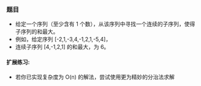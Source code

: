 ### 题目
* 给定一个序列（至少含有 1 个数），从该序列中寻找一个连续的子序列，使得子序列的和最大。
* 例如，给定序列 [-2,1,-3,4,-1,2,1,-5,4]，
* 连续子序列 [4,-1,2,1] 的和最大，为 6。

#### 扩展练习:
* 若你已实现复杂度为 O(n) 的解法，尝试使用更为精妙的分治法求解